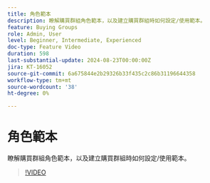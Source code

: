 ```yaml
---
title: 角色範本
description: 瞭解購買群組角色範本，以及建立購買群組時如何設定/使用範本。
feature: Buying Groups
role: Admin, User
level: Beginner, Intermediate, Experienced
doc-type: Feature Video
duration: 598
last-substantial-update: 2024-08-23T00:00:00Z
jira: KT-16052
source-git-commit: 6a675844e2b29326b33f435c2c86b31196644358
workflow-type: tm+mt
source-wordcount: '38'
ht-degree: 0%

---
```



# 角色範本

瞭解購買群組角色範本，以及建立購買群組時如何設定/使用範本。

>[!VIDEO](https://video.tv.adobe.com/v/3433079/?learn=on)

